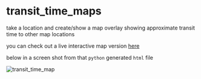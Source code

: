 # transit_time_maps
take a location and create/show a map overlay showing approximate transit time to other map locations


you can check out a live interactive map version [here](https://rawgit.com/srigsby/transit_time_maps/master/saved_maps/very_nice_dense_close_up.html)


below in a screen shot from that `python` generated `html` file

![transit_time_map](http://tinyimg.io/i/yfSEUnh.png "transit_time_map_example")
